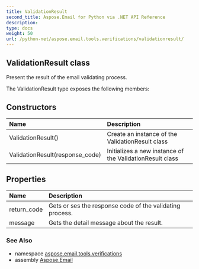 ```yaml
---
title: ValidationResult
second_title: Aspose.Email for Python via .NET API Reference
description: 
type: docs
weight: 50
url: /python-net/aspose.email.tools.verifications/validationresult/
---
```


## ValidationResult class

Present the result of the email validating process.

The ValidationResult type exposes the following members:
## Constructors
| Name | Description |
| :- | :- |
|ValidationResult()|Create an instance of the ValidationResult class|
|ValidationResult(response_code)|Initializes a new instance of the ValidationResult class|
## Properties
| Name | Description |
| :- | :- |
|return_code|Gets or ses the response code of the validating process.|
|message|Gets the detail message about the result.|

### See Also

* namespace [aspose.email.tools.verifications](/python-net/aspose.email.tools.verifications/)
* assembly [Aspose.Email](/python-net/)

